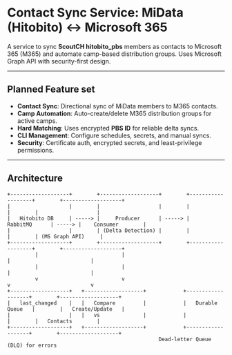 # Contact Sync Service: MiData (Hitobito) ↔ Microsoft 365

A service to sync **ScoutCH hitobito_pbs** members as contacts to Microsoft 365 (M365) and automate camp-based distribution groups. Uses Microsoft Graph API with security-first design.

---

## Planned Feature set
- **Contact Sync**: Directional sync of MiData members to M365 contacts.
- **Camp Automation**: Auto-create/delete M365 distribution groups for active camps.
- **Hard Matching**: Uses encrypted **PBS ID** for reliable delta syncs.
- **CLI Management**: Configure schedules, secrets, and manual syncs.
- **Security**: Certificate auth, encrypted secrets, and least-privilege permissions.

---

## Architecture
```Text
+-------------------+        +-------------------+        +-------------------+        +-------------------+
|                   |        |                   |        |                   |        |                   |
|   Hitobito DB     | -----> |     Producer      | -----> |     RabbitMQ      | -----> |    Consumer        |
|                   |        | (Delta Detection) |        |                   |        | (MS Graph API)     |
+-------------------+        +-------------------+        +-------------------+        +-------------------+
         |                           |                                  |                          |
         |                           |                                  |                          |
         v                           v                                  v                          v
+-------------------+   +-------------------+            +-------------------+        +-------------------+
|   last_changed    |   |   Compare         |            |   Durable Queue   |        |   Create/Update   |
|                   |   |   vs              |            |                   |        |   Contacts        |
+-------------------+   +-------------------+            +-------------------+        +-------------------+
                                                 Dead-letter Queue (DLQ) for errors
```

